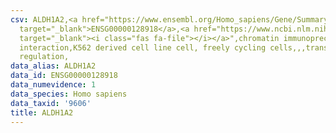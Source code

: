```yaml
---
csv: ALDH1A2,<a href="https://www.ensembl.org/Homo_sapiens/Gene/Summary?db=core;g=ENSG00000128918"
  target="_blank">ENSG00000128918</a>,<a href="https://www.ncbi.nlm.nih.gov/pubmed/23959860"
  target="_blank"><i class="fas fa-file"></i></a>",chromatin immunoprecipitation assay,direct
  interaction,K562 derived cell line cell, freely cycling cells,,,transcriptional
  regulation,
data_alias: ALDH1A2
data_id: ENSG00000128918
data_numevidence: 1
data_species: Homo sapiens
data_taxid: '9606'
title: ALDH1A2
---
```


